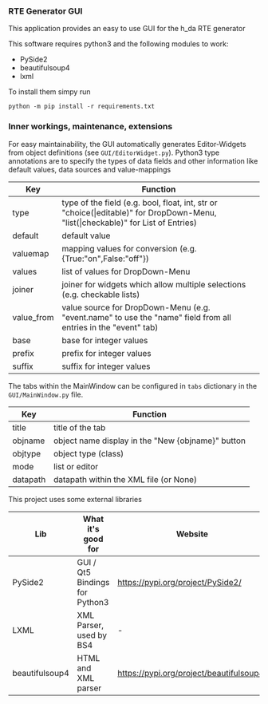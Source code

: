 ### RTE Generator GUI

This application provides an easy to use GUI for the h_da RTE generator

This software requires python3 and the following modules to work:
- PySide2
- beautifulsoup4 
- lxml

To install them simpy run
```
python -m pip install -r requirements.txt
```

### Inner workings, maintenance, extensions

For easy maintainability, the GUI automatically generates Editor-Widgets from object definitions (see ```GUI/EditorWidget.py```). Python3 type annotations are to specify the types of data fields and other information like default values, data sources and value-mappings


| Key        | Function                                                                                                                          |
| ---------- | --------------------------------------------------------------------------------------------------------------------------------- |
| type       | type of the field (e.g. bool, float, int, str or "choice(\|editable)" for DropDown-Menu, "list(\|checkable)" for List of Entries) |
| default    | default value                                                                                                                     |
| valuemap   | mapping values for conversion (e.g. {True:"on",False:"off"})                                                                      |
| values     | list of values for DropDown-Menu                                                                                                  |
| joiner     | joiner for widgets which allow multiple selections (e.g. checkable lists)                                                         |
| value_from | value source for DropDown-Menu (e.g. "event.name" to use the "name" field from all entries in the "event" tab)                    |
| base       | base for integer values                                                                                                           |
| prefix     | prefix for integer values                                                                                                         |
| suffix     | suffix for integer values                                                                                                         |

The tabs within the MainWindow can be configured in ```tabs``` dictionary in the ```GUI/MainWindow.py``` file.

| Key      | Function                                          |
| -------- | ------------------------------------------------- |
| title    | title of the tab                                  |
| objname  | object name display in the "New {objname}" button |
| objtype  | object type (class)                               |
| mode     | list or editor                                    |
| datapath | datapath within the XML file (or None)            |


This project uses some external libraries

| Lib            | What it's good for             | Website                                  | Documentation                                                        |
| -------------- | ------------------------------ | ---------------------------------------- | -------------------------------------------------------------------- |
| PySide2        | GUI / Qt5 Bindings for Python3 | https://pypi.org/project/PySide2/        | https://doc.qt.io/qt-5/index.html (Python-API is basically the same) |
| LXML           | XML Parser, used by BS4        | -                                        | -                                                                    |
| beautifulsoup4 | HTML and XML parser            | https://pypi.org/project/beautifulsoup4/ | https://www.crummy.com/software/BeautifulSoup/bs4/doc/               |


